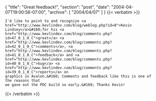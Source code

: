 {
  "title": "Great feedback!",
  "section": "post",
  "date": "2004-04-07T19:00:56-07:00",
  "archive": [
    "2004/04/07"
  ]
}
{{< verbatim >}}

    I'd like to point to and recognize <a href="http://www.kevlindev.com/blog/weblog.php?id=0">Kevin
    Lindsey</a>&#160;for his <a href="http://www.kevlindev.com/blog/comments.php?id=47_0_1_0_C">great</a> <a href="http://www.kevlindev.com/blog/comments.php?id=42_0_1_0_C">comments</a>, <a href="http://www.kevlindev.com/blog/comments.php?id=41_0_1_0_C">feedback</a> and <a href="http://www.kevlindev.com/blog/comments.php?id=40_0_1_0_C">bug</a> <a href="http://www.kevlindev.com/blog/comments.php?id=39_0_1_0_C">reports</a> on
    graphics in Avalon.&#160; Comments and feedback like this is one of the reasons that
    we gave out the PDC build so early.&#160; Thanks Kevin!
{{< /verbatim >}}
